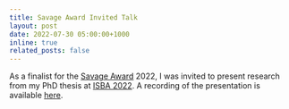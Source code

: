 ```yaml
---
title: Savage Award Invited Talk
layout: post
date: 2022-07-30 05:00:00+1000
inline: true
related_posts: false
---
```


As a finalist for the [Savage Award](https://bayesian.org/project/savage-award/) 2022, I was
invited to present research from my PhD thesis at [ISBA 2022](https://isbawebmaster.github.io/ISBA2022/).
A recording of the presentation is available [here](/isba-2022/).
